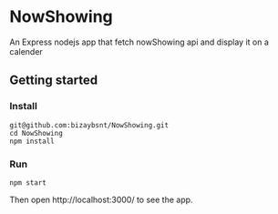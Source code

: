 # NowShowing

An Express nodejs app that fetch nowShowing api and display it on a calender

## Getting started

### Install

```
git@github.com:bizaybsnt/NowShowing.git
cd NowShowing
npm install
```

### Run

```
npm start
```
Then open http://localhost:3000/ to see the app.
